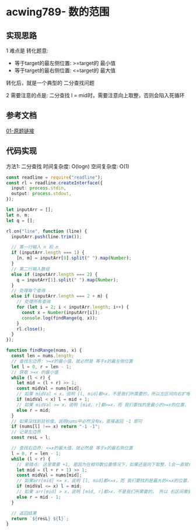# acwing789- 数的范围

## 实现思路

1 难点是 转化题意:
  - 等于target的最左侧位置: >=target的 最小值
  - 等于target的最右侧位置: <=target的 最大值

转化后，就是一个典型的 二分查找问题

2 需要注意的点是: 二分查找 l = mid时，需要注意向上取整，否则会陷入死循环


## 参考文档

[01-原题链接](https://www.acwing.com/activity/content/problem/content/823/)


## 代码实现

方法1: 二分查找  时间复杂度: O(logn)  空间复杂度: O(1)

```ts
const readline = require("readline");
const rl = readline.createInterface({
  input: process.stdin,
  output: process.stdout,
});

let inputArr = [];
let n, m;
let q = [];

rl.on("line", function (line) {
  inputArr.push(line.trim());

  // 第一行输入 n 和 m
  if (inputArr.length === 1) {
    [n, m] = inputArr[0].split(" ").map(Number);
  }
  // 第二行输入数组
  else if (inputArr.length === 2) {
    q = inputArr[1].split(" ").map(Number);
  }
  // 处理每个查询
  else if (inputArr.length === 2 + m) {
    // 处理所有查询
    for (let i = 2; i < inputArr.length; i++) {
      const x = Number(inputArr[i]);
      console.log(findRange(q, x));
    }
    rl.close();
  }
});

function findRange(nums, x) {
  const len = nums.length;
  // 查找左边界: >=x的最小值，就必然是 等于x的最左侧位置
  let l = 0, r = len - 1;
  // 获取 >=x 的最小值
  while (l < r) {
    let mid = (l + r) >> 1;
    const midVal = nums[mid];
    // 如果 midVal < x，说明 [l, mid]都<x，不是我们所需要的，所以左区间向右扩增
    if (midVal < x) l = mid + 1;
    // 如果 midVal >= x，说明 [mid, r]都>=x，而 我们要找的是最小的>=x的位置， 所以 右区间需要收缩
    else r = mid;
  }
  // 如果没找到目标值，说明nums中必然没有x，直接返回 -1 即可
  if (nums[l] !== x) return "-1 -1";
  // 记录左边界
  const resL = l;

  // 查找右边界: <=x的最大值，就必然是 等于x的最右侧位置
  l = 0, r = len - 1;
  while (l < r) {
    // 易错点: 这里需要 +1, 是因为在相邻数位置情况下，如果还是向下取整，l会一直赋值为mid，陷入死循环
    let mid = (l + r + 1) >> 1;
    const midVal = nums[mid];
    // 如果arr[mid] <= x，说明 [l, mid]都<=x，而 我们要找的是最大的<=x的位置， 所以 左区间需要扩增
    if (midVal <= x) l = mid;
    // 如果 arr[mid] > x，说明 [mid, r]都>x，不是我们所需要的， 所以 右区间需要收缩
    else r = mid - 1;
  }

  // 返回结果
  return `${resL} ${l}`;
}
```

